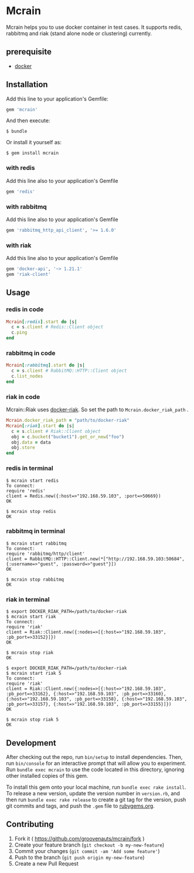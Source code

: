 # Mcrain

Mcrain helps you to use docker container in test cases.
It supports redis, rabbitmq and riak (stand alone node or clustering) currently.

## prerequisite

- [docker](https://docs.docker.com/installation/#installation)

## Installation

Add this line to your application's Gemfile:

```ruby
gem 'mcrain'
```

And then execute:

    $ bundle

Or install it yourself as:

    $ gem install mcrain

### with redis

Add this line also to your application's Gemfile
```ruby
gem 'redis'
```

### with rabbitmq

Add this line also to your application's Gemfile
```ruby
gem 'rabbitmq_http_api_client', '>= 1.6.0'
```

### with riak

Add this line also to your application's Gemfile
```ruby
gem 'docker-api', '~> 1.21.1'
gem 'riak-client'
```

## Usage

### redis in code

```ruby
Mcrain[:redis].start do |s|
  c = s.client # Redis::Client object
  c.ping
end
```

### rabbitmq in code

```ruby
Mcrain[:rabbitmq].start do |s|
  c = s.client # RabbitMQ::HTTP::Client object
  c.list_nodes
end
```

### riak in code

Mcrain::Riak uses [docker-riak](https://github.com/hectcastro/docker-riak).
So set the path to `Mcrain.docker_riak_path` .

```ruby
Mcrain.docker_riak_path = "path/to/docker-riak"
Mcrain[:riak].start do |s|
  c = s.client # Riak::Client object
  obj = c.bucket("bucket1").get_or_new("foo")
  obj.data = data
  obj.store
end
```


### redis in terminal

```
$ mcrain start redis
To connect:
require 'redis'
client = Redis.new({:host=>"192.168.59.103", :port=>50669})
OK

$ mcrain stop redis
OK
```

### rabbitmq in terminal

```
$ mcrain start rabbitmq
To connect:
require 'rabbitmq/http/client'
client = RabbitMQ::HTTP::Client.new(*["http://192.168.59.103:50684", {:username=>"guest", :password=>"guest"}])
OK

$ mcrain stop rabbitmq
OK
```

### riak in terminal

```
$ export DOCKER_RIAK_PATH=/path/to/docker-riak
$ mcrain start riak
To connect:
require 'riak'
client = Riak::Client.new({:nodes=>[{:host=>"192.168.59.103", :pb_port=>33152}]})
OK

$ mcrain stop riak
OK
```


```
$ export DOCKER_RIAK_PATH=/path/to/docker-riak
$ mcrain start riak 5
To connect:
require 'riak'
client = Riak::Client.new({:nodes=>[{:host=>"192.168.59.103", :pb_port=>33162}, {:host=>"192.168.59.103", :pb_port=>33160}, {:host=>"192.168.59.103", :pb_port=>33158}, {:host=>"192.168.59.103", :pb_port=>33157}, {:host=>"192.168.59.103", :pb_port=>33155}]})
OK

$ mcrain stop riak 5
OK
```


## Development

After checking out the repo, run `bin/setup` to install dependencies. Then, run `bin/console` for an interactive prompt that will allow you to experiment. Run `bundle exec mcrain` to use the code located in this directory, ignoring other installed copies of this gem.

To install this gem onto your local machine, run `bundle exec rake install`. To release a new version, update the version number in `version.rb`, and then run `bundle exec rake release` to create a git tag for the version, push git commits and tags, and push the `.gem` file to [rubygems.org](https://rubygems.org).

## Contributing

1. Fork it ( https://github.com/groovenauts/mcrain/fork )
2. Create your feature branch (`git checkout -b my-new-feature`)
3. Commit your changes (`git commit -am 'Add some feature'`)
4. Push to the branch (`git push origin my-new-feature`)
5. Create a new Pull Request
